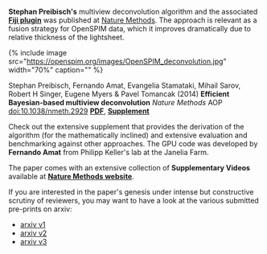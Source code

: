 ---
---
**Stephan Preibisch's** multiview deconvolution algorithm and the associated [**Fiji plugin**](https://fiji.sc/Multi-View_Deconvolution) was published at [Nature Methods](https://www.nature.com/nmeth/journal/vaop/ncurrent/full/nmeth.2929.html). The approach is relevant as a fusion strategy for OpenSPIM data, which it improves dramatically due to relative thickness of the lightsheet.

{% include image src="https://openspim.org/images/OpenSPIM_deconvolution.jpg" width="70%" caption="" %}

Stephan Preibisch, Fernando Amat, Evangelia Stamataki, Mihail Sarov, Robert H Singer, Eugene Myers & Pavel Tomancak (2014) **Efficient Bayesian-based multiview deconvolution** *Nature Methods* AOP <doi:10.1038/nmeth.2929> [**PDF**](document/Nmeth.2929.pdf), [**Supplement**](document/Nmeth.2929-S1.pdf)

Check out the extensive supplement that provides the derivation of the algorithm (for the mathematically inclined) and extensive evaluation and benchmarking against other approaches. The GPU code was developed by **Fernando Amat** from Philipp Keller's lab at the Janelia Farm.

The paper comes with an extensive collection of **Supplementary Videos** available at [**Nature Methods website**](https://www.nature.com/nmeth/journal/vaop/ncurrent/fig_tab/nmeth.2929_SV1.html).

If you are interested in the paper's genesis under intense but constructive scrutiny of reviewers, you may want to have a look at the various submitted pre-prints on arxiv:

 - [arxiv v1](https://arxiv.org/abs/1308.0730v1)
 - [arxiv v2](https://arxiv.org/abs/1308.0730v2)
 - [arxiv v3](https://arxiv.org/abs/1308.0730v3)

